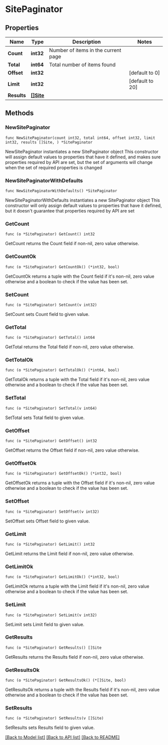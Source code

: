 # SitePaginator

## Properties

Name | Type | Description | Notes
------------ | ------------- | ------------- | -------------
**Count** | **int32** | Number of items in the current page | 
**Total** | **int64** | Total number of items found | 
**Offset** | **int32** |  | [default to 0]
**Limit** | **int32** |  | [default to 20]
**Results** | [**[]Site**](Site.md) |  | 

## Methods

### NewSitePaginator

`func NewSitePaginator(count int32, total int64, offset int32, limit int32, results []Site, ) *SitePaginator`

NewSitePaginator instantiates a new SitePaginator object
This constructor will assign default values to properties that have it defined,
and makes sure properties required by API are set, but the set of arguments
will change when the set of required properties is changed

### NewSitePaginatorWithDefaults

`func NewSitePaginatorWithDefaults() *SitePaginator`

NewSitePaginatorWithDefaults instantiates a new SitePaginator object
This constructor will only assign default values to properties that have it defined,
but it doesn't guarantee that properties required by API are set

### GetCount

`func (o *SitePaginator) GetCount() int32`

GetCount returns the Count field if non-nil, zero value otherwise.

### GetCountOk

`func (o *SitePaginator) GetCountOk() (*int32, bool)`

GetCountOk returns a tuple with the Count field if it's non-nil, zero value otherwise
and a boolean to check if the value has been set.

### SetCount

`func (o *SitePaginator) SetCount(v int32)`

SetCount sets Count field to given value.


### GetTotal

`func (o *SitePaginator) GetTotal() int64`

GetTotal returns the Total field if non-nil, zero value otherwise.

### GetTotalOk

`func (o *SitePaginator) GetTotalOk() (*int64, bool)`

GetTotalOk returns a tuple with the Total field if it's non-nil, zero value otherwise
and a boolean to check if the value has been set.

### SetTotal

`func (o *SitePaginator) SetTotal(v int64)`

SetTotal sets Total field to given value.


### GetOffset

`func (o *SitePaginator) GetOffset() int32`

GetOffset returns the Offset field if non-nil, zero value otherwise.

### GetOffsetOk

`func (o *SitePaginator) GetOffsetOk() (*int32, bool)`

GetOffsetOk returns a tuple with the Offset field if it's non-nil, zero value otherwise
and a boolean to check if the value has been set.

### SetOffset

`func (o *SitePaginator) SetOffset(v int32)`

SetOffset sets Offset field to given value.


### GetLimit

`func (o *SitePaginator) GetLimit() int32`

GetLimit returns the Limit field if non-nil, zero value otherwise.

### GetLimitOk

`func (o *SitePaginator) GetLimitOk() (*int32, bool)`

GetLimitOk returns a tuple with the Limit field if it's non-nil, zero value otherwise
and a boolean to check if the value has been set.

### SetLimit

`func (o *SitePaginator) SetLimit(v int32)`

SetLimit sets Limit field to given value.


### GetResults

`func (o *SitePaginator) GetResults() []Site`

GetResults returns the Results field if non-nil, zero value otherwise.

### GetResultsOk

`func (o *SitePaginator) GetResultsOk() (*[]Site, bool)`

GetResultsOk returns a tuple with the Results field if it's non-nil, zero value otherwise
and a boolean to check if the value has been set.

### SetResults

`func (o *SitePaginator) SetResults(v []Site)`

SetResults sets Results field to given value.



[[Back to Model list]](../README.md#documentation-for-models) [[Back to API list]](../README.md#documentation-for-api-endpoints) [[Back to README]](../README.md)



